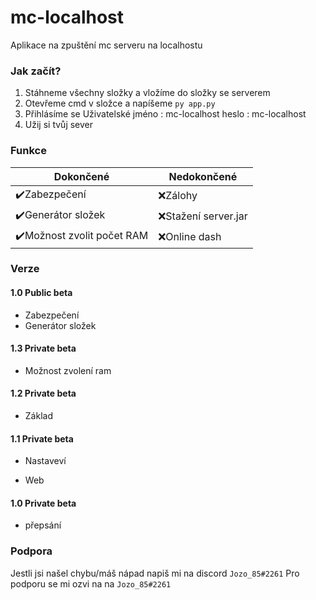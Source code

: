 # mc-localhost
Aplikace na zpuštění mc serveru na localhostu

### Jak začít?
1) Stáhneme všechny složky a vložíme do složky se serverem
2) Otevřeme cmd v složce a napíšeme `py app.py`
3) Přihlásíme se Uživatelské jméno : mc-localhost
                             heslo : mc-localhost
4) Užij si tvůj sever 

### Funkce
Dokončené  | Nedokončené
------------- | -------------
✔️Zabezpečení  | ❌Zálohy
✔️Generátor složek  | ❌Stažení server.jar
✔️Možnost zvolit počet RAM  | ❌Online dash

### Verze

#### 1.0 Public beta
+ Zabezpečení 
+ Generátor složek
#### 1.3 Private beta
+ Možnost zvolení ram
#### 1.2 Private beta
+ Základ
#### 1.1 Private beta
+ Nastaveví 
- Web
#### 1.0 Private beta
+ přepsání 

### Podpora 
Jestli jsi našel chybu/máš nápad napiš mi na discord `Jozo_85#2261`
Pro podporu se mi ozvi na na `Jozo_85#2261`


    
